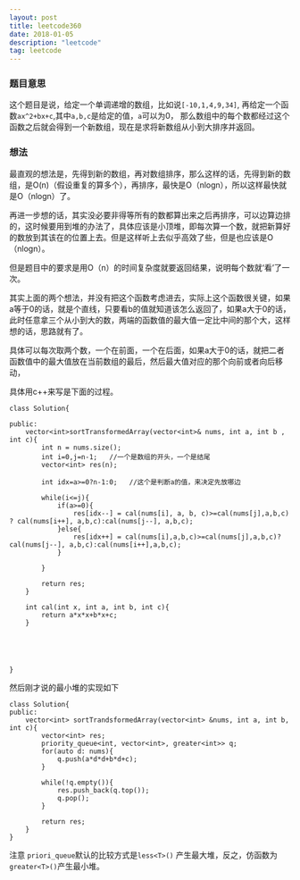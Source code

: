 ```yaml
---
layout: post
title: leetcode360
date: 2018-01-05
description: "leetcode"
tag: leetcode
---   
```


### 题目意思

这个题目是说，给定一个单调递增的数组，比如说`[-10,1,4,9,34]`, 再给定一个函数`ax^2+bx+c`,其中`a,b,c`是给定的值，`a`可以为0，
那么数组中的每个数都经过这个函数之后就会得到一个新数组，现在是求将新数组从小到大排序并返回。

### 想法

最直观的想法是，先得到新的数组，再对数组排序，那么这样的话，先得到新的数组，是O(n)（假设重复的算多个），再排序，最快是O（nlogn），所以这样最快就是O（nlogn）了。

再进一步想的话，其实没必要非得等所有的数都算出来之后再排序，可以边算边排的，这时候要用到堆的办法了，具体应该是小顶堆，即每次算一个数，就把新算好的数放到其该在的位置上去。但是这样听上去似乎高效了些，但是也应该是O（nlogn）。

但是题目中的要求是用O（n）的时间复杂度就要返回结果，说明每个数就‘看’了一次。

其实上面的两个想法，并没有把这个函数考虑进去，实际上这个函数很关键，如果a等于0的话，就是个直线，只要看b的值就知道该怎么返回了，如果a大于0的话，此时任意拿三个从小到大的数，两端的函数值的最大值一定比中间的那个大，这样想的话，思路就有了。

具体可以每次取两个数，一个在前面，一个在后面，如果a大于0的话，就把二者函数值中的最大值放在当前数组的最后，然后最大值对应的那个向前或者向后移动，

具体用c++来写是下面的过程。

```
class Solution{

public:
    vector<int>sortTransformedArray(vector<int>& nums, int a, int b , int c){
        int n = nums.size();
        int i=0,j=n-1;   //一个是数组的开头，一个是结尾
        vector<int> res(n);

        int idx=a>=0?n-1:0;   //这个是判断a的值，来决定先放哪边
        
        while(i<=j){
            if(a>=0){
                res[idx--] = cal(nums[i], a, b, c)>=cal(nums[j],a,b,c) ? cal(nums[i++], a,b,c):cal(nums[j--], a,b,c);
            }else{
                res[idx++] = cal(nums[i],a,b,c)>=cal(nums[j],a,b,c)? cal(nums[j--], a,b,c):cal(nums[i++],a,b,c);
            }

        }

        return res;
    }
        
    int cal(int x, int a, int b, int c){
        return a*x*x+b*x+c;
    }





}

```
        
然后刚才说的最小堆的实现如下

```
class Solution{
public:
    vector<int> sortTrandsformedArray(vector<int> &nums, int a, int b, int c){
        vector<int> res;
        priority_queue<int, vector<int>, greater<int>> q;
        for(auto d: nums){
            q.push(a*d*d+b*d+c);
        }

        while(!q.empty()){
            res.push_back(q.top());
            q.pop();
        }

        return res;
    }
}

```        

注意 `priori_queue`默认的比较方式是`less<T>()` 产生最大堆，反之，仿函数为`greater<T>()`产生最小堆。
